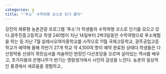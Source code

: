 ```yaml
---
categories: g
title: "‘푸소’ 수학여행 코스로 인기 몰이"
---
```

강진의 체류형 농촌관광 프로그램 ‘푸소’가 학생들의 수학여행 코스로 인기를 모으고 있다.광주진흥고등학교 학생 240명이 지난 14일부터 2박3일동안 수학여행으로 푸소체험을 하는 등 지난 7월 살레시오여자중학교를 시작으로 11월 국제고등학교, 광주공업고등학교가 예약해 올해 하반기 27개 학교 약 4,100여 명이 예약 완료된 상태다.학생들은 다산정약용 선생이 목민심서를 저술하던 현장인 다산초당을 오르며 살아있는 역사를 배우고, 초가지붕과 은행나무가 반기는 영랑생가에서 시인의 감성을 느낀다. 농촌의 일상적인 풍경에서 새로움을 경험하고,